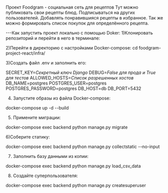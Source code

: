 Проект Foodgram - социальная сеть для рецептов
Тут можно публиковать свои рецепты блюд. Подписываться на других пользователей. Добавлять понравившияся рецепты в избранное. Так же можно формировать список покупок для определённого рецепта.

---Как запустить проект локально с помощью Doker:
1)Клонировать репозиторий и перейти в него в терминале:

2)Перейти в директорию с настройками Docker-compose:
cd foodgram-project-react/infra/

3)Создать файл .env и заполнить его:

SECRET_KEY=*Секретный ключ Django*
DEBUG=*False для прода и True для тестов*
ALLOWED_HOSTS=*Список разрешенных хостов*
DB_NAME=postgres
POSTGRES_USER=postgres
POSTGRES_PASSWORD=postgres
DB_HOST=db
DB_PORT=5432

4) Запустите образы из файла Docker-compose:

docker-compose up -d --build

5) Примените миграции:

docker-compose exec backend python manage.py migrate

6)Соберите статику:

docker-compose exec backend python manage.py collectstatic --no-input

7) Заполнить базу данными из копии:

docker-compose exec backend python manage.py load_csv_data

8) Создайте суперпользователя:

docker-compose exec backend python manage.py createsuperuser
